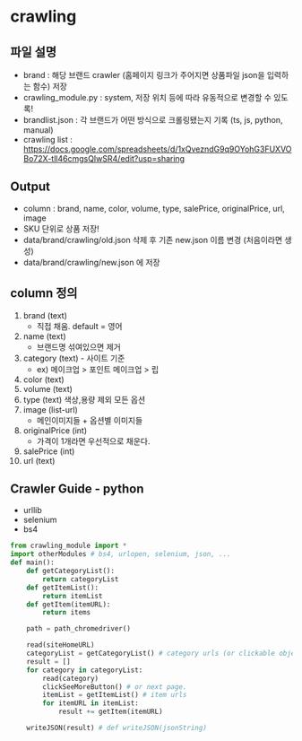 # crawling
## 파일 설명
- brand : 해당 브랜드 crawler (홈페이지 링크가 주어지면 상품파일 json을 입력하는 함수) 저장
- crawling_module.py : system, 저장 위치 등에 따라 유동적으로 변경할 수 있도록!
- brandlist.json : 각 브랜드가 어떤 방식으로 크롤링됐는지 기록 (ts, js, python, manual)
- crawling list : https://docs.google.com/spreadsheets/d/1xQvezndG9q9OYohG3FUXVOBo72X-tll46cmgsQIwSR4/edit?usp=sharing

## Output
- column : brand, name, color, volume, type, salePrice, originalPrice, url, image
- SKU 단위로 상품 저장!
- data/brand/crawling/old.json 삭제 후 기존 new.json 이름 변경 (처음이라면 생성)
- data/brand/crawling/new.json 에 저장

## column 정의
1. brand (text)
    - 직접 채움. default = 영어
2. name (text)
    - 브랜드명 섞여있으면 제거
3. category (text) - 사이트 기준
    - ex) 메이크업 > 포인트 메이크업 > 립 
4. color (text)
5. volume (text)
6. type (text) 색상,용량 제외 모든 옵션
7. image (list-url)
    - 메인이미지들 + 옵션별 이미지들
8. originalPrice (int)
    - 가격이 1개라면 우선적으로 채운다. 
9. salePrice (int)
10. url (text)



## Crawler Guide - python
- urllib
- selenium
- bs4

```python
from crawling_module import *
import otherModules # bs4, urlopen, selenium, json, ...
def main():
    def getCategoryList():
        return categoryList
    def getItemList():
        return itemList
    def getItem(itemURL):
        return items

    path = path_chromedriver()

    read(siteHomeURL)
    categoryList = getCategoryList() # category urls (or clickable object)
    result = []
    for category in categoryList:
        read(category)
        clickSeeMoreButton() # or next page.
        itemList = getItemList() # item urls
        for itemURL in itemList:
            result += getItem(itemURL)

    writeJSON(result) # def writeJSON(jsonString) 
```

